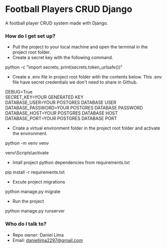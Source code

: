 # Football Players CRUD Django #

A football player CRUD system made with Django.

### How do I get set up? ###

- Pull the project to your local machine and open the terminal in the project root folder.
- Create a secret key with the following command.

python -c "import secrets; print(secrets.token_urlsafe())"
    
- Create a .env file in project root folder with the contents below. This .env file have secret credentials we don't need to share in Github.

DEBUG=True<br/>
SECRET_KEY=YOUR GENERATED KEY<br/>
DATABASE_USER=YOUR POSTGRES DATABASE USER<br/>
DATABASE_PASSWORD=YOUR POSTGRES DATABASE PASSWORD<br/>
DATABASE_HOST=YOUR POSTGRES DATABASE HOST<br/>
DATABASE_PORT=YOUR POSTGRES DATABASE PORT<br/>

- Criate a virtual environment folder in the project root folder and activate the environment.

python -m venv venv</br>
    
venv\Scripts\activate
    
- Intall project python dependencies from requirements.txt

pip install -r requirements.txt
    
- Excute project migrations

python manage.py migrate

- Run the project

python manage.py runserver

### Who do I talk to? ###

* Repo owner: Daniel Lima
* Email: daniellima2297@gmail.com

